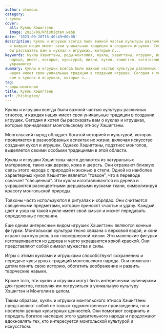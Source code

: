 ```yaml
---
author: olomouc
category:
- куклы
cover:
  alt: Куклы Хэшигтэны
  image: 2023/09/khishigten.webp
date: '2023-09-20T16:40:49+00:00'
description: Куклы и игрушки всегда были важной частью культуры различных этносов,
  и каждая нация имеет свои уникальные традиции в создании игрушек. Сегодня я хотел
  бы рассказать вам о куклах и игрушках, которые п...
keywords: Куклы Хэшигтэны, роды-монголия, куклы, хэшигтэны, игрушки, игрушек, часто,
  народа, имеет, которые, культурой, жизни, кукол, хэшигтэн, изготавливаются, дерева,
  украшаются
summary: Куклы и игрушки всегда были важной частью культуры различных этносов, и каждая
  нация имеет свои уникальные традиции в создании игрушек. Сегодня я хотел бы рассказать
  вам о куклах и игрушках, которые п...
tag:
- роды-монголия
title: Куклы Хэшигтэны
url: /hishigten/
---
```


Куклы и игрушки всегда были важной частью культуры различных этносов, и каждая нация имеет свои уникальные традиции в создании игрушек. Сегодня я хотел бы рассказать вам о куклах и игрушках, которые принадлежат монгольскому этносу Хэшигтэны.

Монгольский народ обладает богатой историей и культурой, которая проявляется в разнообразных аспектах их жизни, включая искусство создания кукол и игрушек. Однако Хэшигтэны, подэтнос монголов, выделяется своими особыми традициями в этой области.

Куклы и игрушки Хэшигтэны часто делаются из натуральных материалов, таких как дерево, кожа и шерсть. Они отражают близкую связь этого народа с природой и жизнью в степи. Одной из наиболее характерных кукол Хэшигтэн является "товхон", что в переводе означает "священная". Эти куклы изготавливаются из дерева и украшаются разноцветными шершавыми кусками ткани, символизируя красоту монгольской природы.

Товхоны часто используются в ритуалах и обрядах. Они считаются священными предметами, которые приносят счастье и удачу. Каждый цвет и узор на такой кукле имеет свой смысл и может передавать определенные послания.

Еще одним интересным видом игрушек Хэшигтэны являются конные фигурки. Монгольская культура тесно связана с верховой ездой, и кони играют важную роль в их повседневной жизни. Эти маленькие фигурки изготавливаются из дерева и часто украшаются яркой краской. Они представляют собой символ мужества и силы.

Игры с этими куклами и игрушками способствуют сохранению и передаче культурных традиций монгольского народа. Они помогают детям понять свою историю, обогатить воображение и развить творческие навыки.

Кроме того, эти куклы и игрушки могут быть интересными сувенирами для туристов, позволяя им погрузиться в уникальную культуру Хэшигтэн и Монголии в целом.

Таким образом, куклы и игрушки монгольского этноса Хэшигтэны представляют собой не только художественные произведения, но и носители ценных культурных ценностей. Они помогают сохранить и передать богатое наследие этого удивительного народа и продолжают вдохновлять тех, кто интересуется монгольской культурой и искусством.